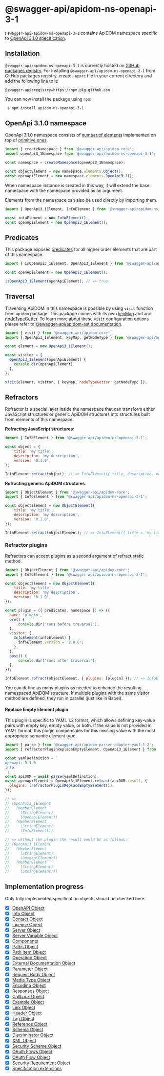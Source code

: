 # @swagger-api/apidom-ns-openapi-3-1

`@swagger-api/apidom-ns-openapi-3-1` contains ApiDOM namespace specific to [OpenApi 3.1.0 specification](https://github.com/OAI/OpenAPI-Specification/blob/main/versions/3.1.0.md).

## Installation

`@swagger-api/apidom-ns-openapi-3-1` is currently hosted on [GitHub packages registry](https://docs.github.com/en/packages/learn-github-packages/introduction-to-github-packages).
For installing `@swagger-api/apidom-ns-openapi-3-1` from GitHub packages registry, create `.npmrc` file in your current directory and add
the following line to it:

```
@swagger-api:registry=https://npm.pkg.github.com
```

You can now install the package using `npm`:

```sh
 $ npm install apidom-ns-openapi-3-1
```

## OpenApi 3.1.0 namespace

OpenApi 3.1.0 namespace consists of [number of elements](https://github.com/swagger-api/apidom/tree/main/packages/apidom-ns-openapi-3-1/src/elements) implemented on top
of [primitive ones](https://github.com/refractproject/minim/tree/master/lib/primitives).

```js
import { createNamespace } from '@swagger-api/apidom-core';
import openApi3_1Namespace from '@swagger-api/apidom-ns-openapi-3-1';

const namespace = createNamespace(openApi3_1Namespace);

const objectElement = new namespace.elements.Object();
const openApiElement = new namespace.elements.OpenApi3_1();
```

When namespace instance is created in this way, it will extend the base namespace
with the namespace provided as an argument.

Elements from the namespace can also be used directly by importing them.

```js
import { OpenApi3_1Element, InfoElement } from '@swagger-api/apidom-ns-openapi-3-1';

const infoElement = new InfoElement();
const openApiElement = new OpenApi3_1Element();
```

## Predicates

This package exposes [predicates](https://github.com/swagger-api/apidom/blob/main/packages/apidom-ns-openapi-3-1/src/predicates.ts)
for all higher order elements that are part of this namespace.

```js
import { isOpenApi3_1Element, OpenApi3_1Element } from '@swagger-api/apidom-ns-openapi-3-1';

const openApiElement = new OpenApi3_1Element();

isOpenApi3_1Element(openApiElement); // => true
```

## Traversal

Traversing ApiDOM in this namespace is possible by using `visit` function from `apidom` package.
This package comes with its own [keyMap](https://github.com/swagger-api/apidom/blob/main/packages/apidom-ns-openapi-3-1/src/traversal/visitor.ts#L11) and  and [nodeTypeGetter](https://github.com/swagger-api/apidom/blob/main/packages/apidom-ns-openapi-3-1/src/traversal/visitor.ts#L4).
To learn more about these `visit` configuration options please refer to [@swagger-api/apidom-ast documentation](https://github.com/swagger-api/apidom/blob/main/packages/apidom-ast/README.md#visit).

```js
import { visit } from '@swagger-api/apidom-core';
import { OpenApi3_1Element, keyMap, getNodeType } from '@swagger-api/apidom-ns-openapi-3-1';

const element = new OpenApi3_1Element();

const visitor = {
  OpenApi3_1Element(openApiElement) {
    console.dir(openApiElement);
  },
};

visit(element, visitor, { keyMap, nodeTypeGetter: getNodeType });
```

## Refractors

Refractor is a special layer inside the namespace that can transform either JavaScript structures
or generic ApiDOM structures into structures built from elements of this namespace.

**Refracting JavaScript structures**:

```js
import { InfoElement } from '@swagger-api/apidom-ns-openapi-3-1';

const object = {
    title: 'my title',
    description: 'my description',
    version: '0.1.0',
};

InfoElement.refract(object); // => InfoElement({ title, description, version })
```

**Refracting generic ApiDOM structures**:

```js
import { ObjectElement } from '@swagger-api/apidom-core';
import { InfoElement } from '@swagger-api/apidom-ns-openapi-3-1';

const objectElement = new ObjectElement({
    title: 'my title',
    description: 'my description',
    version: '0.1.0',
});

InfoElement.refract(objectElement); // => InfoElement({ title = 'my title', description = 'my description', version = '0.1.0' })
```

### Refractor plugins

Refractors can accept plugins as a second argument of refract static method.

```js
import { ObjectElement } from '@swagger-api/apidom-core';
import { InfoElement } from '@swagger-api/apidom-ns-openapi-3-1';

const objectElement = new ObjectElement({
    title: 'my title',
    description: 'my description',
    version: '0.1.0',
});

const plugin = ({ predicates, namespace }) => ({
  name: 'plugin',
  pre() {
      console.dir('runs before traversal');
  },
  visitor: {
    InfoElement(infoElement) {
      infoElement.version = '2.0.0';
    },
  },
  post() {
      console.dir('runs after traversal');
  },
});

InfoElement.refract(objectElement, { plugins: [plugin] }); // => InfoElement({ title = 'my title', description = 'my description', version = '2.0.0' })
```

You can define as many plugins as needed to enhance the resulting namespaced ApiDOM structure.
If multiple plugins with the same visitor method are defined, they run in parallel (just like in Babel).

#### Replace Empty Element plugin

This plugin is specific to YAML 1.2 format, which allows defining key-value pairs with empty key,
empty value, or both. If the value is not provided in YAML format, this plugin compensates for
this missing value with the most appropriate semantic element type.

```js
import { parse } from '@swagger-api/apidom-parser-adapter-yaml-1-2';
import { refractorPluginReplaceEmptyElement, OpenApi3_1Element } from '@swagger-api/apidom-ns-openapi-3-1';

const yamlDefinition = `
openapi: 3.1.0
info:
`;
const apiDOM = await parse(yamlDefinition);
const apenApiElement = OpenApi3_1Element.refract(apiDOM.result, {
  plugins: [refractorPluginReplaceEmptyElement()],
});

// =>
// (OpenApi3_1Element
//   (MemberElement
//     (StringElement)
//     (OpenapiElement))
//   (MemberElement
//     (StringElement)
//     (InfoElement)))

// => without the plugin the result would be as follows:
// (OpenApi3_1Element
//   (MemberElement
//     (StringElement)
//     (OpenapiElement))
//   (MemberElement
//     (StringElement)
//     (StringElement)))
```

## Implementation progress

Only fully implemented specification objects should be checked here.

- [x] [OpenAPI Object](https://github.com/OAI/OpenAPI-Specification/blob/main/versions/3.1.0.md#oasObject)
- [x] [Info Object](https://github.com/OAI/OpenAPI-Specification/blob/main/versions/3.1.0.md#infoObject)
- [x] [Contact Object](https://github.com/OAI/OpenAPI-Specification/blob/main/versions/3.1.0.md#contactObject)
- [x] [License Object](https://github.com/OAI/OpenAPI-Specification/blob/main/versions/3.1.0.md#licenseObject)
- [x] [Server Object](https://github.com/OAI/OpenAPI-Specification/blob/main/versions/3.1.0.md#serverObject)
- [x] [Server Variable Object](https://github.com/OAI/OpenAPI-Specification/blob/main/versions/3.1.0.md#serverVariableObject)
- [x] [Components](https://github.com/OAI/OpenAPI-Specification/blob/main/versions/3.1.0.md#componentsObject)
- [x] [Paths Object](https://github.com/OAI/OpenAPI-Specification/blob/main/versions/3.1.0.md#pathsObject)
- [x] [Path Item Object](https://github.com/OAI/OpenAPI-Specification/blob/main/versions/3.1.0.md#pathItemObject)
- [x] [Operation Object](https://github.com/OAI/OpenAPI-Specification/blob/main/versions/3.1.0.md#operationObject)
- [x] [External Documentation Object](https://github.com/OAI/OpenAPI-Specification/blob/main/versions/3.1.0.md#externalDocumentationObject)
- [x] [Parameter Object](https://github.com/OAI/OpenAPI-Specification/blob/main/versions/3.1.0.md#parameterObject)
- [x] [Request Body Object](https://github.com/OAI/OpenAPI-Specification/blob/main/versions/3.1.0.md#requestBodyObject)
- [x] [Media Type Object](https://github.com/OAI/OpenAPI-Specification/blob/main/versions/3.1.0.md#mediaTypeObject)
- [x] [Encoding Object](https://github.com/OAI/OpenAPI-Specification/blob/main/versions/3.1.0.md#encodingObject)
- [x] [Responses Object](https://github.com/OAI/OpenAPI-Specification/blob/main/versions/3.1.0.md#responsesObject)
- [x] [Callback Object](https://github.com/OAI/OpenAPI-Specification/blob/main/versions/3.1.0.md#callbackObject)
- [x] [Example Object](https://github.com/OAI/OpenAPI-Specification/blob/main/versions/3.1.0.md#exampleObject)
- [x] [Link Object](https://github.com/OAI/OpenAPI-Specification/blob/main/versions/3.1.0.md#linkObject)
- [x] [Header Object](https://github.com/OAI/OpenAPI-Specification/blob/main/versions/3.1.0.md#headerObject)
- [x] [Tag Object](https://github.com/OAI/OpenAPI-Specification/blob/main/versions/3.1.0.md#tagObject)
- [x] [Reference Object](https://github.com/OAI/OpenAPI-Specification/blob/main/versions/3.1.0.md#referenceObject)
- [x] [Schema Object](https://github.com/OAI/OpenAPI-Specification/blob/main/versions/3.1.0.md#schemaObject)
- [x] [Discriminator Object](https://github.com/OAI/OpenAPI-Specification/blob/main/versions/3.1.0.md#discriminatorObject)
- [x] [XML Object](https://github.com/OAI/OpenAPI-Specification/blob/main/versions/3.1.0.md#xmlObject)
- [x] [Security Scheme Object](https://github.com/OAI/OpenAPI-Specification/blob/main/versions/3.1.0.md#securitySchemeObject)
- [x] [OAuth Flows Object](https://github.com/OAI/OpenAPI-Specification/blob/main/versions/3.1.0.md#oauthFlowsObject)
- [x] [OAuth Flow Object](https://github.com/OAI/OpenAPI-Specification/blob/main/versions/3.1.0.md#oauthFlowObject)
- [x] [Security Requirement Object](https://github.com/OAI/OpenAPI-Specification/blob/main/versions/3.1.0.md#securityRequirementObject)
- [x] [Specification extensions](https://github.com/OAI/OpenAPI-Specification/blob/main/versions/3.1.0.md#specificationExtensions)
